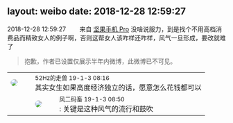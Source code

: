 layout: weibo
date: 2018-12-28 12:59:27
---
<meta name="referrer" content="no-referrer" />

2018-12-28 12:59:27  &nbsp;&nbsp;&nbsp;&nbsp;&nbsp;&nbsp; 来自 <a href="http://app.weibo.com/t/feed/Z4AgP" rel="nofollow">坚果手机 Pro</a>
没啥说服力，到是找个不用高档消费品而精致女人的例子啊，否则这帮女人该咋样还咋样，风气一旦形成，要改就难了
>  抱歉，作者已设置仅展示半年内微博，此微博已不可见。 ​​​

<table style="width: 100%;">
  <tr>
    <td style="width: 40px;"><img style="border-radius:50%" src="https://tva4.sinaimg.cn/crop.0.0.180.180.50/8beaf773jw1e8qgp5bmzyj2050050aa8.jpg?KID=imgbed,tva&Expires=1624465825&ssig=md8rJoiby%2B"></td>
    <td colspan="2"><small>52Hz的走兽 19-1-3 08:16</small><br/>其实女生如果高度经济独立的话，愿意怎么花钱都可以</td>
  </tr>
  <tr>
    <td/>
    <td style="width: 40px;"><img style="border-radius:50%" src="https://tva3.sinaimg.cn/crop.0.0.639.639.50/6d2a6003jw8f3idy69w2gj20hs0hrt9g.jpg?KID=imgbed,tva&Expires=1624465825&ssig=pDIp%2BiwLQd"></td>
    <td><small>风二码畜 19-1-3 08:50</small><br/>: 关键是这种风气的流行和鼓吹</td>
  </tr>
</table>
